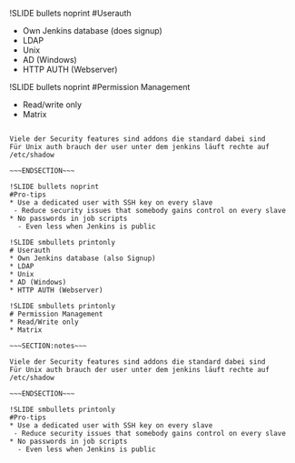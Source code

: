 !SLIDE bullets noprint
#Userauth
* Own Jenkins database (does signup)
* LDAP
* Unix
* AD (Windows)
* HTTP AUTH (Webserver)

!SLIDE bullets noprint
#Permission Management
* Read/write only
* Matrix

~~~SECTION:notes~~~

Viele der Security features sind addons die standard dabei sind
Für Unix auth brauch der user unter dem jenkins läuft rechte auf /etc/shadow

~~~ENDSECTION~~~

!SLIDE bullets noprint
#Pro-tips
* Use a dedicated user with SSH key on every slave
 - Reduce security issues that somebody gains control on every slave
* No passwords in job scripts
  - Even less when Jenkins is public

!SLIDE smbullets printonly
# Userauth
* Own Jenkins database (also Signup)
* LDAP
* Unix
* AD (Windows)
* HTTP AUTH (Webserver)

!SLIDE smbullets printonly
# Permission Management
* Read/Write only
* Matrix

~~~SECTION:notes~~~

Viele der Security features sind addons die standard dabei sind
Für Unix auth brauch der user unter dem jenkins läuft rechte auf /etc/shadow

~~~ENDSECTION~~~

!SLIDE smbullets printonly
#Pro-tips
* Use a dedicated user with SSH key on every slave
 - Reduce security issues that somebody gains control on every slave
* No passwords in job scripts
  - Even less when Jenkins is public

